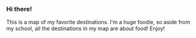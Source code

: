 ### Hi there!
This is a map of my favorite destinations. I'm a huge foodie, so aside from my school, all the destinations in my map are about food! Enjoy!
